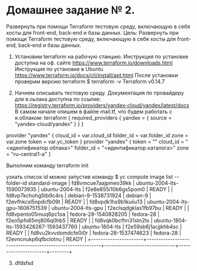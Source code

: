 # Домашнее задание № 2.

Развернуть при помощи Terraform тестовую среду, включающую в себя хосты для front-end, back-end и базы данных.
Цель: Развернуть при помощи Terraform тестовую среду, включающую в себя хосты для front-end, back-end и базы данных. 

1. Установим terraform на рабочую станцию.
   Инструкция по установке доступна на оф. сайте https://www.terraform.io/downloads.html
   Инструкция по установке в Ubuntu https://www.terraform.io/docs/cli/install/apt.html
   После установки проверим версию terraform
   $ terraform -v
   Terraform v0.14.7

2. Начнем описывать тестовую среду.
   Документация по провайдеру для я.оьлака доступна по ссылке: https://registry.terraform.io/providers/yandex-cloud/yandex/latest/docs
   В самом начале опишем в файле mail.tf, что будем работать с я.облаком:
   terraform {
  required_providers {
    yandex = {
      source = "yandex-cloud/yandex"
    }
  }
}

provider "yandex" {
  cloud_id  = var.cloud_id
  folder_id = var.folder_id
  zone      = var.zone
  token     = var.yc_token
}
   provider "yandex" {
     token     = "<OAuth>"
     cloud_id  = "<идентификатор облака>"
     folder_id = "<идентификатор каталога>"
     zone      = "ru-central1-a"
   }

   Выполним команду terraform init
   
   узнать список id можно запустив команду
   $ yc compute image list --folder-id standard-image
   | fd8vmcue7aajpmeo39kk | ubuntu-2004-lts-1590073935                               | ubuntu-2004-lts              | f2e8e855i10b6gs5pom0 | READY  |
| fd8vp7kchohg5tb9c4rs | debian-9-1538731924                                      | debian-9                     | f2evfhkcsl5npdcfb09t | READY  |
| fd8vpdk1hs9b1kuiiu13 | ubuntu-2004-lts-gpu-1606751539                           | ubuntu-2004-lts-gpu          | f2eclsqdgklas1fb97bu | READY  |
| fd8vpento05muq6pc1oa | fedora-28-1540828205                                     | fedora-28                    | f2eo5pfo65mj806q0hb5 | READY  |
| fd8vqk0bcfhn31stn2ts | ubuntu-1804-lts-1593428267-1593437760                    | ubuntu-1804-lts              | f2e59sb6j1acjjkhb4sc | READY  |
| fd8vu2kvvdomdcfe0i0r | fedora-28-1537474623                                     | fedora-28                    | f2evncnukp6qfbclotnu | READY  |
+----------------------+----------------------------------------------------------+------------------------------+----------------------+--------+


3. dfdsfsd